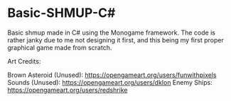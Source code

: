 # Basic-SHMUP-C#

Basic shmup made in C# using the Monogame framework. The code is rather janky due to me not designing it first, and this being my first proper graphical game made from scratch.

Art Credits:

Brown Asteroid (Unused): https://opengameart.org/users/funwithpixels
Sounds (Unused): https://opengameart.org/users/dklon
Enemy Ships: https://opengameart.org/users/redshrike
